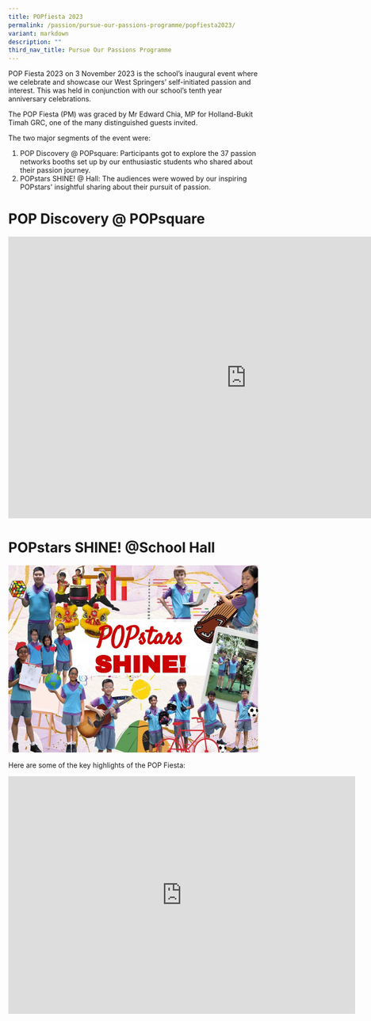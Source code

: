 ```yaml
---
title: POPfiesta 2023
permalink: /passion/pursue-our-passions-programme/popfiesta2023/
variant: markdown
description: ""
third_nav_title: Pursue Our Passions Programme
---
```

POP Fiesta 2023 on 3 November 2023 is the school’s inaugural event where we celebrate and showcase our West Springers’ self-initiated passion and interest. This was held in conjunction with our school’s tenth year anniversary celebrations.

The POP Fiesta (PM) was graced by Mr Edward Chia, MP for Holland-Bukit Timah GRC, one of the many distinguished guests invited.

The two major segments of the event were: 
1. POP Discovery @ POPsquare: Participants got to explore the 37 passion networks booths set up by our enthusiastic students who shared about their passion journey. 
2. POPstars SHINE! @ Hall: The audiences were wowed by our inspiring POPstars' insightful sharing about their pursuit of passion. 

# POP Discovery @ POPsquare
<iframe allowfullscreen="true" height="569" width="960" frameborder="0" src="https://docs.google.com/presentation/d/e/2PACX-1vSonrgXFBSVAP2eFdkVcgx5LXe_T_qdBhC2DbyniYAWJI7vHxhGw2eYrXp1s1h0ZxDYkUyZadhw7Xm8/embed?start=false&amp;loop=false&amp;delayms=3000"></iframe>

# POPstars SHINE! @School Hall
![](/images/POP/popstars%20shine.jpg)

Here are some of the key highlights of the POP Fiesta: 
<iframe title="Post POPfiesta (1)" allow="autoplay; fullscreen; picture-in-picture" frameborder="0" height="480" width="700" src="https://player.vimeo.com/video/899319443?badge=0&amp;autopause=0&amp;player_id=0&amp;app_id=58479"></iframe>